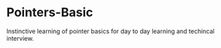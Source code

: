 # Pointers-Basic
Instinctive learning of pointer basics for day to day learning and techincal interview.
